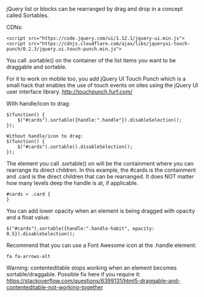 
jQuery list or blocks can be rearranged by drag and drop in a concept called Sortables.

CDNs:

```
<script src="https://code.jquery.com/ui/1.12.1/jquery-ui.min.js">
<script src="https://cdnjs.cloudflare.com/ajax/libs/jqueryui-touch-punch/0.2.3/jquery.ui.touch-punch.min.js">
```

You call .sortable() on the container of the list items you want to be draggable and sortable.

For it to work on mobile too, you add jQuery UI Touch Punch which is a small hack that enables the use of touch events on sites using the jQuery UI user interface library.
http://touchpunch.furf.com/


With handle/icon to drag:
```
$(function() {
	$("#cards").sortable({handle:".handle"}).disableSelection();
});

Without handle/icon to drag:
$(function() {
	$("#cards").sortable().disableSelection();
});
```


The element you call .sortable() on will be the containment where you can rearrange its direct children. In this example, the #cards is the containment and .card is the direct children that can be rearranged. It does NOT matter how many levels deep the handle is at, if applicable.
```
#cards > .card {
}
```

You can add lower opacity when an element is being dragged with opacity and a float value:
```
$("#cards").sortable({handle:".handle-habit", opacity: 0.5}).disableSelection();
```

Recommend that you can use a Font Awesome icon at the .handle element: 
```
fa fa-arrows-alt
```

Warning: contenteditable stops working when an element becomes sortable/draggable. Possible fix here if you require it:
https://stackoverflow.com/questions/6399131/html5-draggable-and-contenteditable-not-working-together